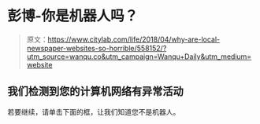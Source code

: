 # 彭博-你是机器人吗？

> 原文：<https://www.citylab.com/life/2018/04/why-are-local-newspaper-websites-so-horrible/558152/?utm_source=wanqu.co&utm_campaign=Wanqu+Daily&utm_medium=website>



## 我们检测到您的计算机网络有异常活动

若要继续，请单击下面的框，让我们知道您不是机器人。

